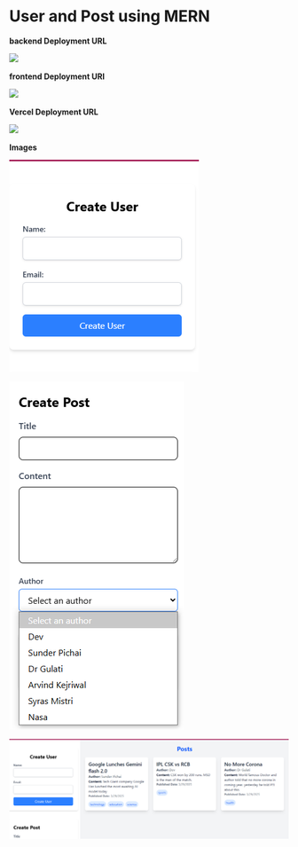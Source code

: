 # User and Post using MERN 

**backend Deployment URL**

![](https://github.com/dev-687/task35-backend)

**frontend Deployment URl**

![](https://github.com/dev-687/task35-frontend)

**Vercel Deployment URL**

![](https://task35-frontend.vercel.app/)

**Images**

![User Login](image.png)

![Post Create](image-1.png)

![Post Listing](image-2.png)